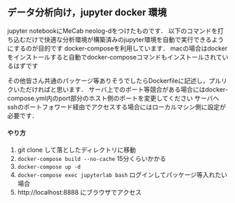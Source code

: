 ## データ分析向け，jupyter docker 環境
jupyter notebookにMeCab neolog-dをつけたものです．
以下のコマンドを打ち込むだけで快適な分析環境が構築済みのjupyter環境を自動で実行できるようにするのが目的です
docker-composeを利用しています．
macの場合はdockerをインストールすると自動でdocker-composeコマンドもインストールされているはずです

その他皆さん共通のパッケージ等ありそうでしたらDockerfileに記述し，プルリクいただければと思います．
サーバ上でのポート等競合がある場合にはdocker-compose.yml内のport部分のホスト側のポートを変更してください
サーバへsshのポートフォワード経由でアクセスする場合にはローカルマシン側に設定が必要です．

#### やり方
1. git clone して落としたディレクトリに移動
1. `docker-compose build --no-cache` 15分くらいかかる
1. `docker-compose up -d`
1. `docker-compose exec jupyterlab bash` ログインしてパッケージ等入れたい場合
1. http://localhost:8888 にブラウザでアクセス

